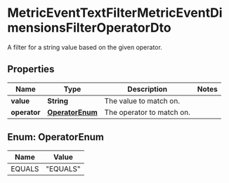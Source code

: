 

# MetricEventTextFilterMetricEventDimensionsFilterOperatorDto

A filter for a string value based on the given operator.

## Properties

| Name | Type | Description | Notes |
|------------ | ------------- | ------------- | -------------|
|**value** | **String** | The value to match on. |  |
|**operator** | [**OperatorEnum**](#OperatorEnum) | The operator to match on. |  |



## Enum: OperatorEnum

| Name | Value |
|---- | -----|
| EQUALS | &quot;EQUALS&quot; |



